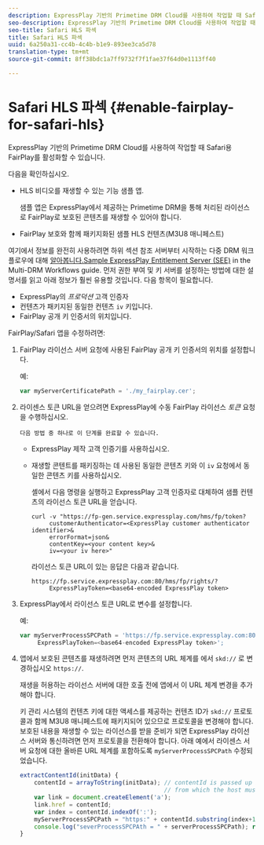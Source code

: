 ```yaml
---
description: ExpressPlay 기반의 Primetime DRM Cloud를 사용하여 작업할 때 Safari용 FairPlay를 활성화할 수 있습니다.
seo-description: ExpressPlay 기반의 Primetime DRM Cloud를 사용하여 작업할 때 Safari용 FairPlay를 활성화할 수 있습니다.
seo-title: Safari HLS 파섹
title: Safari HLS 파섹
uuid: 6a250a31-cc4b-4c4b-b1e9-893ee3ca5d78
translation-type: tm+mt
source-git-commit: 8ff38bdc1a7ff9732f7f1fae37f64d0e1113ff40

---
```



# Safari HLS 파섹 {#enable-fairplay-for-safari-hls}

ExpressPlay 기반의 Primetime DRM Cloud를 사용하여 작업할 때 Safari용 FairPlay를 활성화할 수 있습니다.

다음을 확인하십시오.

* HLS 비디오를 재생할 수 있는 기능 샘플 앱.

   샘플 앱은 ExpressPlay에서 제공하는 Primetime DRM을 통해 처리된 라이선스로 FairPlay로 보호된 콘텐츠를 재생할 수 있어야 합니다.
* FairPlay 보호와 함께 패키지화된 샘플 HLS 컨텐츠(M3U8 매니페스트)

여기에서 정보를 완전히 사용하려면 하위 섹션 참조 서버부터 시작하는 다중 DRM 워크플로우에 대해 [알아봅니다.Sample ExpressPlay Entitlement Server (SEE)](https://helpx.adobe.com/content/dam/help/en/primetime/drm/drm_multi_drm_workflows.pdf) in the Multi-DRM Workflows guide. 먼저 권한 부여 및 키 서버를 설정하는 방법에 대한 설명서를 읽고 아래 정보가 훨씬 유용할 것입니다.
다음 항목이 필요합니다.

* ExpressPlay의 *프로덕션* 고객 인증자
* 컨텐츠가 패키지된 동일한 컨텐츠 `iv` 키입니다.
* FairPlay 공개 키 인증서의 위치입니다.

FairPlay/Safari 앱을 수정하려면:

1. FairPlay 라이선스 서버 요청에 사용된 FairPlay 공개 키 인증서의 위치를 설정합니다.

   예:

   ```js
   var myServerCertificatePath = './my_fairplay.cer';
   ```

1. 라이센스 토큰 URL을 얻으려면 ExpressPlay에 수동 FairPlay 라이선스 *토큰* 요청을 수행하십시오.

       다음 방법 중 하나로 이 단계를 완료할 수 있습니다.
   
   * ExpressPlay 제작 고객 인증기를 사용하십시오.
   * 재생할 콘텐트를 패키징하는 데 사용된 동일한 콘텐츠 키와 이 `iv` 요청에서 동일한 콘텐츠 키를 사용하십시오.

      셸에서 다음 명령을 실행하고 ExpressPlay 고객 인증자로 대체하여 샘플 컨텐츠의 라이선스 토큰 URL을 얻습니다.

      ```
      curl -v "https://fp-gen.service.expressplay.com/hms/fp/token? 
           customerAuthenticator=<ExpressPlay customer authenticator identifier>& 
           errorFormat=json& 
           contentKey=<your content key>& 
           iv=<your iv here>"
      ```

      라이선스 토큰 URL이 있는 응답은 다음과 같습니다.

      ```
      https://fp.service.expressplay.com:80/hms/fp/rights/? 
           ExpressPlayToken=<base64-encoded ExpressPlay token>
      ```

1. ExpressPlay에서 라이선스 토큰 URL로 변수를 설정합니다.

   예:

   ```js
   var myServerProcessSPCPath = 'https://fp.service.expressplay.com:80/hms/fp/rights/? 
        ExpressPlayToken=<base64-encoded ExpressPlay token>';
   ```

1. 앱에서 보호된 콘텐츠를 재생하려면 먼저 콘텐츠의 URL 체계를 에서 `skd://` 로 변경하십시오 `https://`.

   재생을 허용하는 라이선스 서버에 대한 호출 전에 앱에서 이 URL 체계 변경을 추가해야 합니다.

   키 관리 시스템의 컨텐츠 키에 대한 액세스를 제공하는 컨텐츠 ID가 `skd://` 프로토콜과 함께 M3U8 매니페스트에 패키지되어 있으므로 프로토콜을 변경해야 합니다. 보호된 내용을 재생할 수 있는 라이선스를 받을 준비가 되면 ExpressPlay 라이선스 서버와 통신하려면 먼저 프로토콜을 전환해야 합니다. 아래 예에서 라이센스 서버 요청에 대한 올바른 URL 체계를 포함하도록 `myServerProcessSPCPath` 수정되었습니다.

   ```js
   extractContentId(initData) {  
       contentId = arrayToString(initData); // contentId is passed up as a URI,  
                                            // from which the host must be extracted:  
       var link = document.createElement('a');  
       link.href = contentId;  
       var index = contentId.indexOf(':');  
       myServerProcessSPCPath = "https:" + contentId.substring(index+1);  
       console.log("severProcessSPCPAth = " + serverProcessSPCPath); return link.hostname;  
   }
   ```

